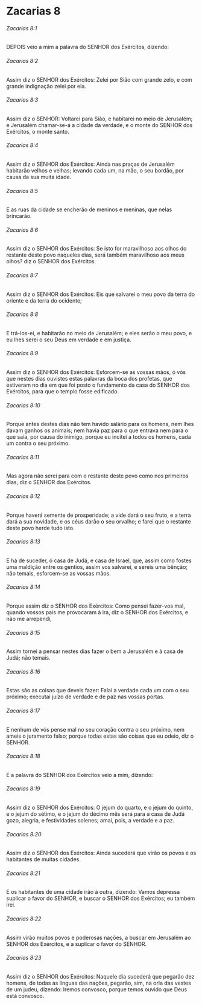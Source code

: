 # Zacarias 8

###### Zacarias 8:1

DEPOIS veio a mim a palavra do SENHOR dos Exércitos, dizendo:

###### Zacarias 8:2

Assim diz o SENHOR dos Exércitos: Zelei por Sião com grande zelo, e com grande indignação zelei por ela.

###### Zacarias 8:3

Assim diz o SENHOR: Voltarei para Sião, e habitarei no meio de Jerusalém; e Jerusalém chamar-se-á a cidade da verdade, e o monte do SENHOR dos Exércitos, o monte santo.

###### Zacarias 8:4

Assim diz o SENHOR dos Exércitos: Ainda nas praças de Jerusalém habitarão velhos e velhas; levando cada um, na mão, o seu bordão, por causa da sua muita idade.

###### Zacarias 8:5

E as ruas da cidade se encherão de meninos e meninas, que nelas brincarão.

###### Zacarias 8:6

Assim diz o SENHOR dos Exércitos: Se isto for maravilhoso aos olhos do restante deste povo naqueles dias, será também maravilhoso aos meus olhos? diz o SENHOR dos Exércitos.

###### Zacarias 8:7

Assim diz o SENHOR dos Exércitos: Eis que salvarei o meu povo da terra do oriente e da terra do ocidente;

###### Zacarias 8:8

E trá-los-ei, e habitarão no meio de Jerusalém; e eles serão o meu povo, e eu lhes serei o seu Deus em verdade e em justiça.

###### Zacarias 8:9

Assim diz o SENHOR dos Exércitos: Esforcem-se as vossas mãos, ó vós que nestes dias ouvistes estas palavras da boca dos profetas, que estiveram no dia em que foi posto o fundamento da casa do SENHOR dos Exércitos, para que o templo fosse edificado.

###### Zacarias 8:10

Porque antes destes dias não tem havido salário para os homens, nem lhes davam ganhos os animais; nem havia paz para o que entrava nem para o que saía, por causa do inimigo, porque eu incitei a todos os homens, cada um contra o seu próximo.

###### Zacarias 8:11

Mas agora não serei para com o restante deste povo como nos primeiros dias, diz o SENHOR dos Exércitos.

###### Zacarias 8:12

Porque haverá semente de prosperidade; a vide dará o seu fruto, e a terra dará a sua novidade, e os céus darão o seu orvalho; e farei que o restante deste povo herde tudo isto.

###### Zacarias 8:13

E há de suceder, ó casa de Judá, e casa de Israel, que, assim como fostes uma maldição entre os gentios, assim vos salvarei, e sereis uma bênção; não temais, esforcem-se as vossas mãos.

###### Zacarias 8:14

Porque assim diz o SENHOR dos Exércitos: Como pensei fazer-vos mal, quando vossos pais me provocaram à ira, diz o SENHOR dos Exércitos, e não me arrependi,

###### Zacarias 8:15

Assim tornei a pensar nestes dias fazer o bem a Jerusalém e à casa de Judá; não temais.

###### Zacarias 8:16

Estas são as coisas que deveis fazer: Falai a verdade cada um com o seu próximo; executai juízo de verdade e de paz nas vossas portas.

###### Zacarias 8:17

E nenhum de vós pense mal no seu coração contra o seu próximo, nem ameis o juramento falso; porque todas estas são coisas que eu odeio, diz o SENHOR.

###### Zacarias 8:18

E a palavra do SENHOR dos Exércitos veio a mim, dizendo:

###### Zacarias 8:19

Assim diz o SENHOR dos Exércitos: O jejum do quarto, e o jejum do quinto, e o jejum do sétimo, e o jejum do décimo mês será para a casa de Judá gozo, alegria, e festividades solenes; amai, pois, a verdade e a paz.

###### Zacarias 8:20

Assim diz o SENHOR dos Exércitos: Ainda sucederá que virão os povos e os habitantes de muitas cidades.

###### Zacarias 8:21

E os habitantes de uma cidade irão à outra, dizendo: Vamos depressa suplicar o favor do SENHOR, e buscar o SENHOR dos Exércitos; eu também irei.

###### Zacarias 8:22

Assim virão muitos povos e poderosas nações, a buscar em Jerusalém ao SENHOR dos Exércitos, e a suplicar o favor do SENHOR.

###### Zacarias 8:23

Assim diz o SENHOR dos Exércitos: Naquele dia sucederá que pegarão dez homens, de todas as línguas das nações, pegarão, sim, na orla das vestes de um judeu, dizendo: Iremos convosco, porque temos ouvido que Deus está convosco.

